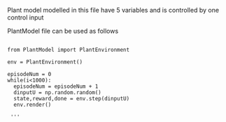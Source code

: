 Plant model modelled in this file have 5 variables and is controlled by one control input


PlantModel file can be used as follows

```

from PlantModel import PlantEnvironment

env = PlantEnvironment()

episodeNum = 0
while(i<1000):
  episodeNum = episodeNum + 1
  dinputU = np.random.random()
  state,reward,done = env.step(dinputU)
  env.render()
  
 '''

